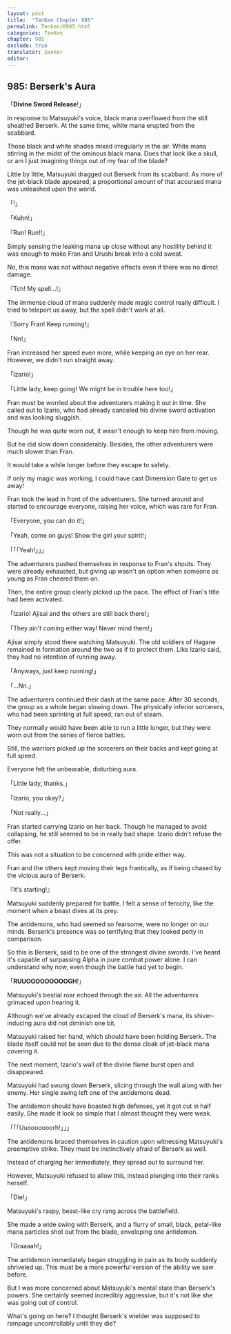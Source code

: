 ```yaml
---
layout: post
title:  "TenKen Chapter 985"
permalink: Tenken/0985.html
categories: TenKen
chapter: 985
exclude: true
translator: Seeker
editor: 
---
```

<h2>985: Berserk's Aura</h2>

「**Divine Sword Release**!」

In response to Matsuyuki's voice, black mana overflowed from the still sheathed Berserk. At the same time, white mana erupted from the scabbard.

Those black and white shades mixed irregularly in the air. White mana stirring in the midst of the ominous black mana. Does that look like a skull, or am I just imagining things out of my fear of the blade?

Little by little, Matsuyuki dragged out Berserk from its scabbard. As more of the jet-black blade appeared, a proportional amount of that accursed mana was unleashed upon the world.

「!」

「Kuhn!」

『Run! Run!!』

Simply sensing the leaking mana up close without any hostility behind it was enough to make Fran and Urushi break into a cold sweat.

No, this mana was not without negative effects even if there was no direct damage.

『Tch! My spell...!』

The immense cloud of mana suddenly made magic control really difficult. I tried to teleport us away, but the spell didn't work at all.

『Sorry Fran! Keep running!』

「Nn!」

Fran increased her speed even more, while keeping an eye on her rear. However, we didn't run straight away.

「Izario!」

「Little lady, keep going! We might be in trouble here too!」

Fran must be worried about the adventurers making it out in time. She called out to Izario, who had already canceled his divine sword activation and was looking sluggish.

Though he was quite worn out, it wasn't enough to keep him from moving.

But he did slow down considerably. Besides, the other adventurers were much slower than Fran.

It would take a while longer before they escape to safety.

If only my magic was working, I could have cast Dimension Gate to get us away!

Fran took the lead in front of the adventurers. She turned around and started to encourage everyone, raising her voice, which was rare for Fran.

「Everyone, you can do it!」

「Yeah, come on guys! Show the girl your spirit!」

「「「Yeah!」」」

The adventurers pushed themselves in response to Fran's shouts. They were already exhausted, but giving up wasn't an option when someone as young as Fran cheered them on.

Then, the entire group clearly picked up the pace. The effect of Fran's title had been activated.

「Izario! Ajisai and the others are still back there!」

「They ain't coming either way! Never mind them!」

Ajisai simply stood there watching Matsuyuki. The old soldiers of Hagane remained in formation around the two as if to protect them. Like Izario said, they had no intention of running away.

「Anyways, just keep running!」

「...Nn.」

The adventurers continued their dash at the same pace. After 30 seconds, the group as a whole began slowing down. The physically inferior sorcerers, who had been sprinting at full speed, ran out of steam.

They normally would have been able to run a little longer, but they were worn out from the series of fierce battles.

Still, the warriors picked up the sorcerers on their backs and kept going at full speed.

Everyone felt the unbearable, disturbing aura.

「Little lady, thanks.」

「Izario, you okay?」

「Not really...」

Fran started carrying Izario on her back. Though he managed to avoid collapsing, he still seemed to be in really bad shape. Izario didn't refuse the offer.

This was not a situation to be concerned with pride either way.

Fran and the others kept moving their legs frantically, as if being chased by the vicious aura of Berserk.

『It's starting!』

Matsuyuki suddenly prepared for battle. I felt a sense of ferocity, like the moment when a beast dives at its prey.

The antidemons, who had seemed so fearsome, were no longer on our minds. Berserk's presence was so terrifying that they looked petty in comparison.

So this is Berserk, said to be one of the strongest divine swords. I've heard it's capable of surpassing Alpha in pure combat power alone. I can understand why now, even though the battle had yet to begin.

「**RUUOOOOOOOOOGH**!」

Matsuyuki's bestial roar echoed through the air. All the adventurers grimaced upon hearing it.

Although we've already escaped the cloud of Berserk's mana, its shiver-inducing aura did not diminish one bit.

Matsuyuki raised her hand, which should have been holding Berserk. The blade itself could not be seen due to the dense cloak of jet-black mana covering it.

The next moment, Izario's wall of the divine flame burst open and disappeared.

Matsuyuki had swung down Berserk, slicing through the wall along with her enemy. Her single swing left one of the antidemons dead.

The antidemon should have boasted high defenses, yet it got cut in half easily. She made it look so simple that I almost thought they were weak.

「「「Uuooooooorh!」」」

The antidemons braced themselves in caution upon witnessing Matsuyuki's preemptive strike. They must be instinctively afraid of Berserk as well.

Instead of charging her immediately, they spread out to surround her.

However, Matsuyuki refused to allow this, instead plunging into their ranks herself.

「Die!」

Matsuyuki's raspy, beast-like cry rang across the battlefield.

She made a wide swing with Berserk, and a flurry of small, black, petal-like mana particles shot out from the blade, enveloping one antidemon.

「Graaaah!」

The antidemon immediately began struggling in pain as its body suddenly shriveled up. This must be a more powerful version of the ability we saw before.

But I was more concerned about Matsuyuki's mental state than Berserk's powers. She certainly seemed incredibly aggressive, but it's not like she was going out of control.

What's going on here? I thought Berserk's wielder was supposed to rampage uncontrollably until they die?



